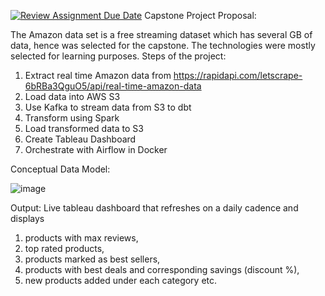 [![Review Assignment Due Date](https://classroom.github.com/assets/deadline-readme-button-24ddc0f5d75046c5622901739e7c5dd533143b0c8e959d652212380cedb1ea36.svg)](https://classroom.github.com/a/1lXY_Wlg)
Capstone Project Proposal:

The Amazon data set is a free streaming dataset which has several GB of data, hence was selected for the capstone.
The technologies were mostly selected for learning purposes.
Steps of the project:
1.	Extract real time Amazon data from https://rapidapi.com/letscrape-6bRBa3QguO5/api/real-time-amazon-data
2.	Load data into AWS S3
3.	Use Kafka to stream data from S3 to dbt
4.	Transform using Spark 
5.	Load transformed data to S3
6.	Create Tableau Dashboard
7.	Orchestrate with Airflow in Docker
   
Conceptual Data Model:

![image](https://github.com/DataExpert-ZachWilson-V4/capstone-project-deeptivarghese/assets/31417684/6327726c-4070-4c00-912b-7ec92118d631)

 
Output:
Live tableau dashboard that refreshes on a daily cadence and displays 
1.	products with max reviews, 
2.	top rated products, 
3.	products marked as best sellers, 
4.	products with best deals and corresponding savings (discount %), 
5.	new products added under each category etc.


 



